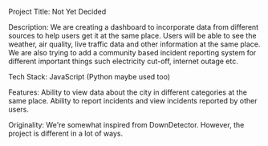 Project Title: Not Yet Decided

Description: We are creating a dashboard to incorporate data from different sources to help users get it at the same place. Users will be able to see the weather, air quality, live traffic data and other information at the same place. We are also trying to add a community based incident reporting system for different important things such electricity cut-off, internet outage etc.

Tech Stack: JavaScript (Python maybe used too)

Features: Ability to view data about the city in different categories at the same place. Ability to report incidents and view incidents reported by other users.

Originality: We're somewhat inspired from DownDetector. However, the project is different in a lot of ways.
